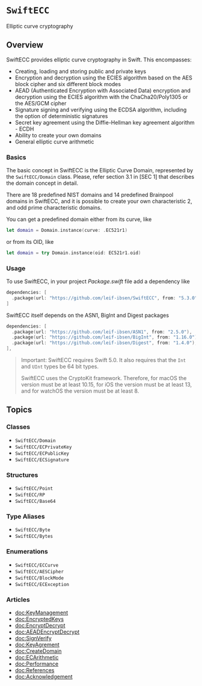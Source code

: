 # ``SwiftECC``

Elliptic curve cryptography

## Overview

SwiftECC provides elliptic curve cryptography in Swift.
This encompasses:

* Creating, loading and storing public and private keys
* Encryption and decryption using the ECIES algorithm based on the AES block cipher and six different block modes
* AEAD (Authenticated Encryption with Associated Data) encryption and decryption using the ECIES algorithm with the ChaCha20/Poly1305 or the AES/GCM cipher
* Signature signing and verifying using the ECDSA algorithm, including the option of deterministic signatures
* Secret key agreement using the Diffie-Hellman key agreement algorithm - ECDH
* Ability to create your own domains
* General elliptic curve arithmetic

### Basics

The basic concept in SwiftECC is the Elliptic Curve Domain, represented by the ``SwiftECC/Domain`` class.
Please, refer section 3.1 in [SEC 1] that describes the domain concept in detail.

There are 18 predefined NIST domains and 14 predefined Brainpool domains in SwiftECC,
and it is possible to create your own characteristic 2, and odd prime characteristic domains.

You can get a predefined domain either from its curve, like
```swift
let domain = Domain.instance(curve: .EC521r1)
```

or from its OID, like

```swift
let domain = try Domain.instance(oid: EC521r1.oid)
```

### Usage

To use SwiftECC, in your project *Package.swift* file add a dependency like

```swift
dependencies: [
  .package(url: "https://github.com/leif-ibsen/SwiftECC", from: "5.3.0"),
]
```

SwiftECC itself depends on the ASN1, BigInt and Digest packages

```swift
dependencies: [
  .package(url: "https://github.com/leif-ibsen/ASN1", from: "2.5.0"),
  .package(url: "https://github.com/leif-ibsen/BigInt", from: "1.16.0"),
  .package(url: "https://github.com/leif-ibsen/Digest", from: "1.4.0"),
],
```

> Important:
SwiftECC requires Swift 5.0. It also requires that the `Int` and `UInt` types be 64 bit types.
>
> SwiftECC uses the CryptoKit framework. Therefore, for macOS the version must be at least 10.15,
for iOS the version must be at least 13, and for watchOS the version must be at least 8.

## Topics

### Classes

- ``SwiftECC/Domain``
- ``SwiftECC/ECPrivateKey``
- ``SwiftECC/ECPublicKey``
- ``SwiftECC/ECSignature``

### Structures

- ``SwiftECC/Point``
- ``SwiftECC/RP``
- ``SwiftECC/Base64``

### Type Aliases

- ``SwiftECC/Byte``
- ``SwiftECC/Bytes``

### Enumerations

- ``SwiftECC/ECCurve``
- ``SwiftECC/AESCipher``
- ``SwiftECC/BlockMode``
- ``SwiftECC/ECException``

### Articles

- <doc:KeyManagement>
- <doc:EncryptedKeys>
- <doc:EncryptDecrypt>
- <doc:AEADEncryptDecrypt>
- <doc:SignVerify>
- <doc:KeyAgrement>
- <doc:CreateDomain>
- <doc:ECArithmetic>
- <doc:Performance>
- <doc:References>
- <doc:Acknowledgement>
